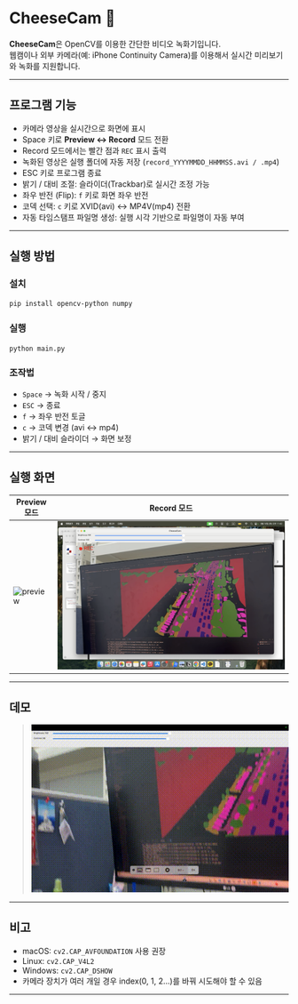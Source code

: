# CheeseCam 🧀

**CheeseCam**은 OpenCV를 이용한 간단한 비디오 녹화기입니다.  
웹캠이나 외부 카메라(예: iPhone Continuity Camera)를 이용해서 실시간 미리보기와 녹화를 지원합니다.

---

## 프로그램 기능

- 카메라 영상을 실시간으로 화면에 표시
- Space 키로 **Preview ↔ Record** 모드 전환
- Record 모드에서는 빨간 점과 `REC` 표시 출력
- 녹화된 영상은 실행 폴더에 자동 저장 (`record_YYYYMMDD_HHMMSS.avi / .mp4`)
- ESC 키로 프로그램 종료
- 밝기 / 대비 조절: 슬라이더(Trackbar)로 실시간 조정 가능
- 좌우 반전 (Flip): `f` 키로 화면 좌우 반전
- 코덱 선택: `c` 키로 XVID(avi) ↔ MP4V(mp4) 전환
- 자동 타임스탬프 파일명 생성: 실행 시각 기반으로 파일명이 자동 부여

---

## 실행 방법

### 설치
```bash
pip install opencv-python numpy
````

### 실행

```bash
python main.py
```

### 조작법

* `Space` → 녹화 시작 / 중지
* `ESC` → 종료
* `f` → 좌우 반전 토글
* `c` → 코덱 변경 (avi ↔ mp4)
* 밝기 / 대비 슬라이더 → 화면 보정

---

## 실행 화면

| Preview 모드                           | Record 모드                          |
| ------------------------------------ | ---------------------------------- |
| ![preview](./screenshot_preview.png) | ![record](./screenshot_record.png) |

---

## 데모

> ![demo](./demo.gif)

---

## 비고

* macOS: `cv2.CAP_AVFOUNDATION` 사용 권장
* Linux: `cv2.CAP_V4L2`
* Windows: `cv2.CAP_DSHOW`
* 카메라 장치가 여러 개일 경우 index(0, 1, 2...)를 바꿔 시도해야 할 수 있음

---
